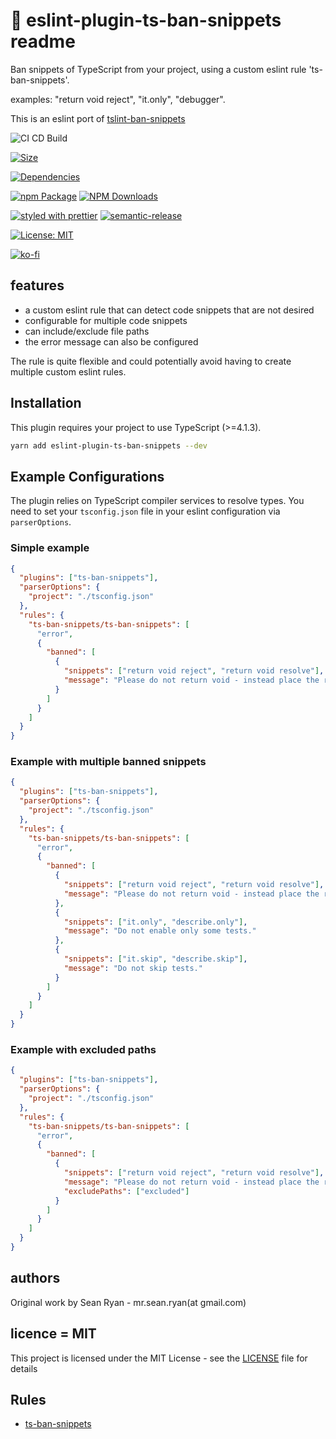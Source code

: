# :no_entry_sign: eslint-plugin-ts-ban-snippets readme

Ban snippets of TypeScript from your project, using a custom eslint rule 'ts-ban-snippets'.

examples: "return void reject", "it.only", "debugger".

This is an eslint port of [tslint-ban-snippets](https://github.com/mrseanryan/tslint-ban-snippets)

![CI CD Build](https://github.com/mrseanryan/eslint-plugin-ts-ban-snippets/actions/workflows/node.js.yml/badge.svg)

[![Size](https://packagephobia.now.sh/badge?p=eslint-plugin-ts-ban-snippets)](https://packagephobia.now.sh/result?p=eslint-plugin-ts-ban-snippets)

[![Dependencies](https://david-dm.org/mrseanryan/eslint-plugin-ts-ban-snippets.svg)](https://david-dm.org/mrseanryan/eslint-plugin-ts-ban-snippets)

[![npm Package](https://img.shields.io/npm/v/eslint-plugin-ts-ban-snippets.svg?style=flat-square)](https://www.npmjs.org/package/eslint-plugin-ts-ban-snippets)
[![NPM Downloads](https://img.shields.io/npm/dm/eslint-plugin-ts-ban-snippets.svg)](https://npmjs.org/package/eslint-plugin-ts-ban-snippets)

[![styled with prettier](https://img.shields.io/badge/styled_with-prettier-ff69b4.svg)](https://github.com/prettier/prettier)
[![semantic-release](https://img.shields.io/badge/%20%20%F0%9F%93%A6%F0%9F%9A%80-semantic--release-e10079.svg)](https://github.com/semantic-release/semantic-release)

[![License: MIT](https://img.shields.io/badge/License-MIT-yellow.svg)](https://opensource.org/licenses/MIT)

[![ko-fi](https://ko-fi.com/img/githubbutton_sm.svg)](https://ko-fi.com/K3K73ALBJ)

## features

- a custom eslint rule that can detect code snippets that are not desired
- configurable for multiple code snippets
- can include/exclude file paths
- the error message can also be configured

The rule is quite flexible and could potentially avoid having to create multiple custom eslint rules.

## Installation

This plugin requires your project to use TypeScript (>=4.1.3).

```sh
yarn add eslint-plugin-ts-ban-snippets --dev
```

## Example Configurations

The plugin relies on TypeScript compiler services to resolve types.
You need to set your `tsconfig.json` file in your eslint configuration via `parserOptions`.

### Simple example

```json
{
  "plugins": ["ts-ban-snippets"],
  "parserOptions": {
    "project": "./tsconfig.json"
  },
  "rules": {
    "ts-ban-snippets/ts-ban-snippets": [
      "error",
      {
        "banned": [
          {
            "snippets": ["return void reject", "return void resolve"],
            "message": "Please do not return void - instead place the return statement on the following line."
          }
        ]
      }
    ]
  }
}
```

### Example with multiple banned snippets

```json
{
  "plugins": ["ts-ban-snippets"],
  "parserOptions": {
    "project": "./tsconfig.json"
  },
  "rules": {
    "ts-ban-snippets/ts-ban-snippets": [
      "error",
      {
        "banned": [
          {
            "snippets": ["return void reject", "return void resolve"],
            "message": "Please do not return void - instead place the return statement on the following line."
          },
          {
            "snippets": ["it.only", "describe.only"],
            "message": "Do not enable only some tests."
          },
          {
            "snippets": ["it.skip", "describe.skip"],
            "message": "Do not skip tests."
          }
        ]
      }
    ]
  }
}
```

### Example with excluded paths

```json
{
  "plugins": ["ts-ban-snippets"],
  "parserOptions": {
    "project": "./tsconfig.json"
  },
  "rules": {
    "ts-ban-snippets/ts-ban-snippets": [
      "error",
      {
        "banned": [
          {
            "snippets": ["return void reject", "return void resolve"],
            "message": "Please do not return void - instead place the return statement on the following line.",
            "excludePaths": ["excluded"]
          }
        ]
      }
    ]
  }
}
```

## authors

Original work by Sean Ryan - mr.sean.ryan(at gmail.com)

## licence = MIT

This project is licensed under the MIT License - see the [LICENSE](https://github.com/mrseanryan/eslint-plugin-ts-ban-snippets/blob/master/LICENSE) file for details

## Rules

- [ts-ban-snippets](./docs/ts-ban-snippets.md)
